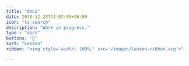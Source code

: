```yaml
---
title: "Omni"
date: 2018-12-28T11:02:05+06:00
icon: "ti-search"
description: "Work in progress."
type : "docs"
buttons: '🚧'
sort: "Lesson"
ribbon: "<img style='width: 100%;' src='/images/lesson-ribbon.svg'>"

---
```

